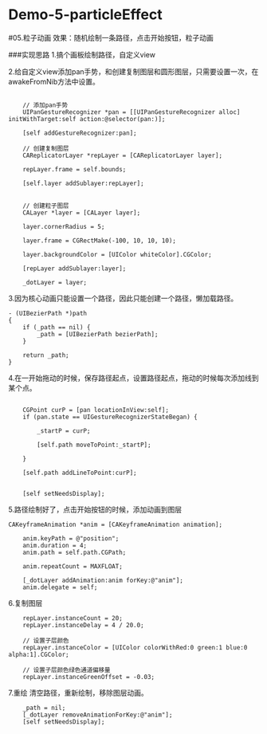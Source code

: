 # Demo-5-particleEffect

#05.粒子动画
效果：随机绘制一条路径，点击开始按钮，粒子动画

###实现思路
1.搞个画板绘制路径，自定义view

2.给自定义view添加pan手势，和创建复制图层和圆形图层，只需要设置一次，在awakeFromNib方法中设置。

```

	// 添加pan手势
    UIPanGestureRecognizer *pan = [[UIPanGestureRecognizer alloc] initWithTarget:self action:@selector(pan:)];

    [self addGestureRecognizer:pan];

    // 创建复制图层
    CAReplicatorLayer *repLayer = [CAReplicatorLayer layer];

    repLayer.frame = self.bounds;

    [self.layer addSublayer:repLayer];


    // 创建粒子图层
    CALayer *layer = [CALayer layer];

    layer.cornerRadius = 5;

    layer.frame = CGRectMake(-100, 10, 10, 10);

    layer.backgroundColor = [UIColor whiteColor].CGColor;

    [repLayer addSublayer:layer];

    _dotLayer = layer;

```

3.因为核心动画只能设置一个路径，因此只能创建一个路径，懒加载路径。


```
- (UIBezierPath *)path
{
    if (_path == nil) {
        _path = [UIBezierPath bezierPath];
    }

    return _path;
}

```

4.在一开始拖动的时候，保存路径起点，设置路径起点，拖动的时候每次添加线到某个点。

```

	CGPoint curP = [pan locationInView:self];
    if (pan.state == UIGestureRecognizerStateBegan) {

        _startP = curP;

        [self.path moveToPoint:_startP];

    }

    [self.path addLineToPoint:curP];


    [self setNeedsDisplay];
```

5.路径绘制好了，点击开始按钮的时候，添加动画到图层


```
CAKeyframeAnimation *anim = [CAKeyframeAnimation animation];

    anim.keyPath = @"position";
    anim.duration = 4;
    anim.path = self.path.CGPath;

    anim.repeatCount = MAXFLOAT;

    [_dotLayer addAnimation:anim forKey:@"anim"];
    anim.delegate = self;

```

6.复制图层

```
	repLayer.instanceCount = 20;
    repLayer.instanceDelay = 4 / 20.0;

    // 设置子层颜色
    repLayer.instanceColor = [UIColor colorWithRed:0 green:1 blue:0 alpha:1].CGColor;

    // 设置子层颜色绿色通道偏移量
    repLayer.instanceGreenOffset = -0.03;

```
7.重绘
清空路径，重新绘制，移除图层动画。

```
	_path = nil;
    [_dotLayer removeAnimationForKey:@"anim"];
    [self setNeedsDisplay];
```
